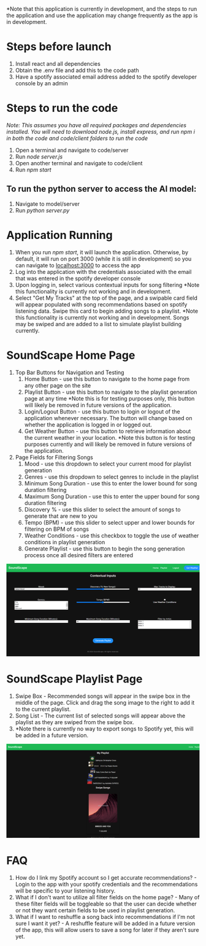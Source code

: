 *Note that this application is currently in development, and the steps to run the application and use the application may change frequently as the app is in development.

# Steps before launch
1. Install react and all dependencies
2. Obtain the .env file and add this to the code path
3. Have a spotify associated email address added to the spotify developer console by an admin

# Steps to run the code
*Note: This assumes you have all required packages and dependencies installed. You will need to download node.js, install express, and run npm i in both the code and code/client folders to run the code*
1. Open a terminal and navigate to code/server
2. Run *node server.js*
3. Open another terminal and navigate to code/client
4. Run *npm start*

## To run the python server to access the AI model:
1. Navigate to model/server
2. Run *python server.py*

# Application Running
1. When you run *npm start*, it will launch the application. Otherwise, by default, it will run on port 3000 (while it is still in development) so you can navigate to [localhost:3000](http://localhost:3000) to access the app
2. Log into the application with the credentials associated with the email that was entered in the spotify developer console
3. Upon logging in, select various contextual inputs for song filtering *Note this functionality is currently not working and in development.
4. Select "Get My Tracks" at the top of the page, and a swipable card field will appear populated with song recommendations based on spotify listening data. Swipe this card to begin adding songs to a playlist. *Note this functionality is currently not working and in development. Songs may be swiped and are added to a list to simulate playlist building currently.

# SoundScape Home Page
1. Top Bar Buttons for Navigation and Testing
    1. Home Button - use this button to navigate to the home page from any other page on the site
    2. Playlist Button - use this button to navigate to the playlist generation page at any time *Note this is for testing purposes only, this button will likely be removed in future versions of the application.
    3. Login/Logout Button - use this button to login or logout of the application whenever necessary. The button will change based on whether the application is logged in or logged out.
    4. Get Weather Button - use this button to retrieve information about the current weather in your location. *Note this button is for testing purposes currently and will likely be removed in future versions of the application.
2. Page Fields for Filtering Songs
    1. Mood - use this dropdown to select your current mood for playlist generation
    2. Genres - use this dropdown to select genres to include in the playlist 
    3. Minimum Song Duration - use this to enter the lower bound for song duration filtering
    4. Maximum Song Duration - use this to enter the upper bound for song duration filtering
    5. Discovery % - use this slider to select the amount of songs to generate that are new to you
    6. Tempo (BPM) - use this slider to select upper and lower bounds for filtering on BPM of songs
    7. Weather Conditions - use this checkbox to toggle the use of weather conditions in playlist generation
    8. Generate Playlist - use this button to begin the song generation process once all desired filters are entered

![Home Page Image](/code/User-Docs-Images/HomePage.PNG "Home Page Image")

# SoundScape Playlist Page
1. Swipe Box - Recommended songs will appear in the swipe box in the middle of the page. Click and drag the song image to the right to add it to the current playlist.
2. Song List - The current list of selected songs will appear above the playlist as they are swiped from the swipe box.
3. *Note there is currently no way to export songs to Spotify yet, this will be added in a future version.

![Playlist Page Image](/code/User-Docs-Images/PlaylistPage.PNG "Playlist Page Image") 

# FAQ
1. How do I link my Spotify account so I get accurate recommendations? - Login to the app with your spotify credentials and the recommendations will be specific to your listening history.
2. What if I don't want to utilize all filter fields on the home page? - Many of these filter fields will be toggleable so that the user can decide whether or not they want certain fields to be used in playlist generation.
3. What if I want to reshuffle a song back into recommendations if I'm not sure I want it yet? - A reshuffle feature will be added in a future version of the app, this will allow users to save a song for later if they aren't sure yet.




